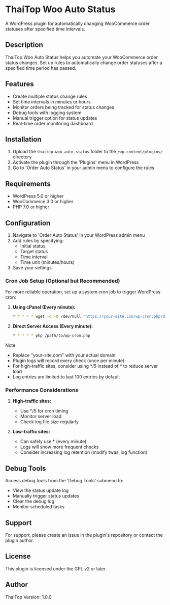 # ThaiTop Woo Auto Status

A WordPress plugin for automatically changing WooCommerce order statuses after specified time intervals.

## Description

ThaiTop Woo Auto Status helps you automate your WooCommerce order status changes. Set up rules to automatically change order statuses after a specified time period has passed.

## Features

- Create multiple status change rules
- Set time intervals in minutes or hours
- Monitor orders being tracked for status changes
- Debug tools with logging system
- Manual trigger option for status updates
- Real-time order monitoring dashboard

## Installation

1. Upload the `thaitop-woo-auto-status` folder to the `/wp-content/plugins/` directory
2. Activate the plugin through the 'Plugins' menu in WordPress
3. Go to 'Order Auto Status' in your admin menu to configure the rules

## Requirements

- WordPress 5.0 or higher
- WooCommerce 3.0 or higher
- PHP 7.0 or higher

## Configuration

1. Navigate to 'Order Auto Status' in your WordPress admin menu
2. Add rules by specifying:
   - Initial status
   - Target status
   - Time interval
   - Time unit (minutes/hours)
3. Save your settings

### Cron Job Setup (Optional but Recommended)

For more reliable operation, set up a system cron job to trigger WordPress cron:

1. **Using cPanel (Every minute):**
   ```bash
   * * * * * wget -q -O /dev/null "https://your-site.com/wp-cron.php?doing_wp_cron"
   ```

2. **Direct Server Access (Every minute):**
   ```bash
   * * * * * php /path/to/wp-cron.php
   ```

Note: 
- Replace "your-site.com" with your actual domain
- Plugin logs will record every check (once per minute)
- For high-traffic sites, consider using */5 instead of * to reduce server load
- Log entries are limited to last 100 entries by default

### Performance Considerations

1. **High-traffic sites:**
   - Use */5 for cron timing
   - Monitor server load
   - Check log file size regularly

2. **Low-traffic sites:**
   - Can safely use * (every minute)
   - Logs will show more frequent checks
   - Consider increasing log retention (modify twas_log function)

## Debug Tools

Access debug tools from the 'Debug Tools' submenu to:
- View the status update log
- Manually trigger status updates
- Clear the debug log
- Monitor scheduled tasks

## Support

For support, please create an issue in the plugin's repository or contact the plugin author.

## License

This plugin is licensed under the GPL v2 or later.

## Author

ThaiTop
Version: 1.0.0